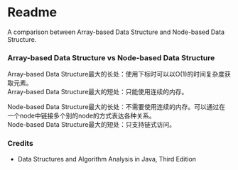# Readme
A comparison between Array-based Data Structure and Node-based Data Structure.

### Array-based Data Structure vs Node-based Data Structure

Array-based Data Structure最大的长处：使用下标时可以以O(1)的时间复杂度获取元素。<br />
Array-based Data Structure最大的短处：只能使用连续的内存。

Node-based Data Structure最大的长处：不需要使用连续的内存。可以通过在一个node中链接多个别的node的方式表达各种关系。<br />
Node-based Data Structure最大的短处：只支持链式访问。

### Credits
- Data Structures and Algorithm Analysis in Java, Third Edition
